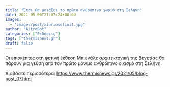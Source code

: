 ```yaml
---
title: "Έτσι θα μοιάζει το πρώτο ανθρώπινο χωριό στη Σελήνη"
date: 2021-05-06T21:07:24+00:00
images:
  - "images/post/xiorioselini1.jpg"
author: "AstroBot"
categories: ["Ειδήσεις"]
tags: ["thermisnews.gr"]
draft: false
---
```


Οι επισκέπτες στη φετινή έκθεση Μπιενάλε αρχιτεκτονική της Βενετίας θα πάρουν μια γεύση από τον πρώτο μόνιμο ανθρώπινο οικισμό στη Σελήνη.

Διαβάστε περισσότερα: https://www.thermisnews.gr/2021/05/blog-post_07.html
